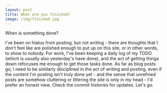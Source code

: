 ```yaml
---
layout: post
title: When are you finished?
image: /img/finished.jpg
---
```


When is something done? 

I've been on hiatus from posting, but not writing - there are thoughts that I don't feel like are polished enough to put up on this site, or in other words, to show to nobody. For work, I've been keeping a daily log of my TODO (which is usually also yesterday's have done), and the act of getting things down refocuses me enough to get those tasks done. As far as blog posts go, I need to be similarly disciplined in the act of writing and posting, even if the content I'm posting isn't truly done yet - and the sense that unrefined posts are somehow cluttering or littering the site is only in my head - I'd prefer an honest view. Check the commit histories for updates. Let's go.
